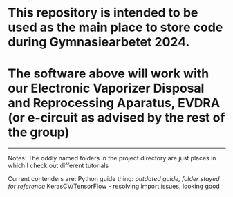 # This repository is intended to be used as the main place to store code during Gymnasiearbetet 2024.  
# The software above will work with our Electronic Vaporizer Disposal and Reprocessing Aparatus, EVDRA (or e-circuit as advised by the rest of the group)

---

Notes: 
The oddly named folders in the project directory are just places in which I check out different tutorials 

Current contenders are:
Python guide thing: *outdated guide, folder stayed for reference*
KerasCV/TensorFlow - resolving import issues, looking good